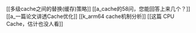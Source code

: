 [[多级cache之间的替换(缓存)策略]]
[[a_cache的58问，您能回答上来几个？]]
[[a_一篇论文讲透Cache优化]]
[[k_arm64 cache机制分析]]
[[这篇 CPU Cache，估计也没人看]]
